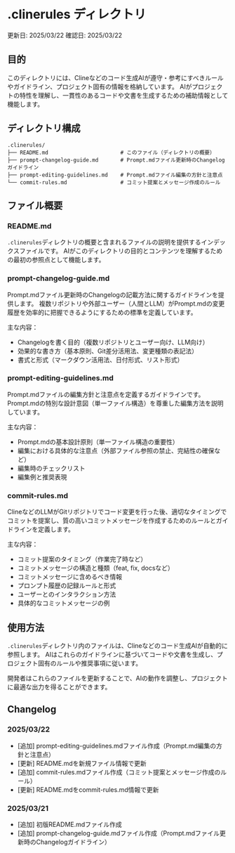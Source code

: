 # .clinerules ディレクトリ

更新日: 2025/03/22
確認日: 2025/03/22

## 目的

このディレクトリには、Clineなどのコード生成AIが遵守・参考にすべきルールやガイドライン、プロジェクト固有の情報を格納しています。
AIがプロジェクトの特性を理解し、一貫性のあるコードや文書を生成するための補助情報として機能します。

## ディレクトリ構成

```
.clinerules/
├── README.md                       # このファイル（ディレクトリの概要）
├── prompt-changelog-guide.md       # Prompt.mdファイル更新時のChangelogガイドライン
├── prompt-editing-guidelines.md    # Prompt.mdファイル編集の方針と注意点
└── commit-rules.md                 # コミット提案とメッセージ作成のルール
```

## ファイル概要

### README.md

`.clinerules`ディレクトリの概要と含まれるファイルの説明を提供するインデックスファイルです。
AIがこのディレクトリの目的とコンテンツを理解するための最初の参照点として機能します。

### prompt-changelog-guide.md

Prompt.mdファイル更新時のChangelogの記載方法に関するガイドラインを提供します。
複数リポジトリや外部ユーザー（人間とLLM）がPrompt.mdの変更履歴を効率的に把握できるようにするための標準を定義しています。

主な内容：
- Changelogを書く目的（複数リポジトリとユーザー向け、LLM向け）
- 効果的な書き方（基本原則、Git差分活用法、変更種類の表記法）
- 書式と形式（マークダウン活用法、日付形式、リスト形式）

### prompt-editing-guidelines.md

Prompt.mdファイルの編集方針と注意点を定義するガイドラインです。
Prompt.mdの特別な設計意図（単一ファイル構造）を尊重した編集方法を説明しています。

主な内容：
- Prompt.mdの基本設計原則（単一ファイル構造の重要性）
- 編集における具体的な注意点（外部ファイル参照の禁止、完結性の確保など）
- 編集時のチェックリスト
- 編集例と推奨表現

### commit-rules.md

ClineなどのLLMがGitリポジトリでコード変更を行った後、適切なタイミングでコミットを提案し、質の高いコミットメッセージを作成するためのルールとガイドラインを定義します。

主な内容：
- コミット提案のタイミング（作業完了時など）
- コミットメッセージの構造と種類（feat, fix, docsなど）
- コミットメッセージに含めるべき情報
- プロンプト履歴の記録ルールと形式
- ユーザーとのインタラクション方法
- 具体的なコミットメッセージの例

## 使用方法

`.clinerules`ディレクトリ内のファイルは、Clineなどのコード生成AIが自動的に参照します。
AIはこれらのガイドラインに基づいてコードや文書を生成し、プロジェクト固有のルールや推奨事項に従います。

開発者はこれらのファイルを更新することで、AIの動作を調整し、プロジェクトに最適な出力を得ることができます。

## Changelog

### 2025/03/22
- [追加] prompt-editing-guidelines.mdファイル作成（Prompt.md編集の方針と注意点）
- [更新] README.mdを新規ファイル情報で更新
- [追加] commit-rules.mdファイル作成（コミット提案とメッセージ作成のルール）
- [更新] README.mdをcommit-rules.md情報で更新

### 2025/03/21
- [追加] 初版README.mdファイル作成
- [追加] prompt-changelog-guide.mdファイル作成（Prompt.mdファイル更新時のChangelogガイドライン）
